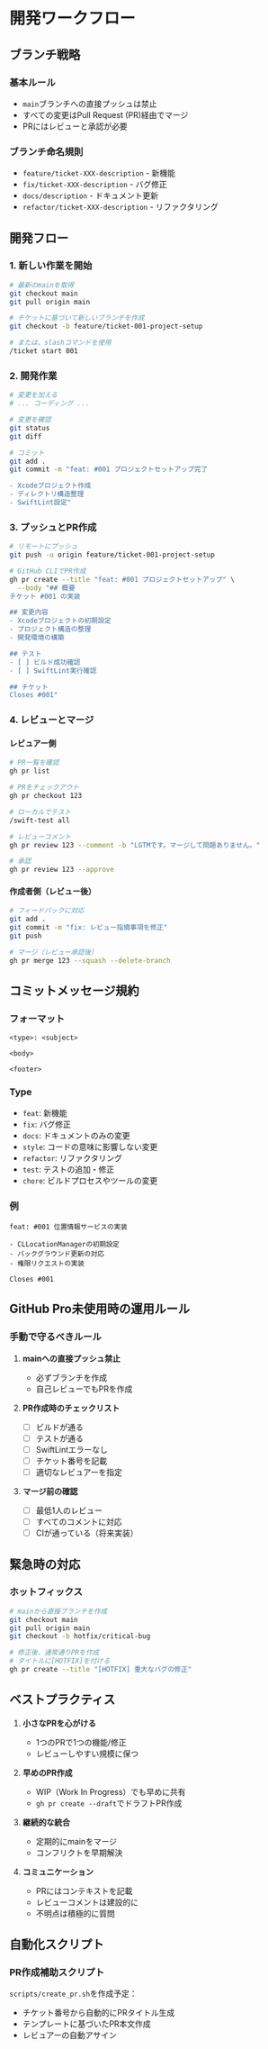 # 開発ワークフロー

## ブランチ戦略

### 基本ルール
- `main`ブランチへの直接プッシュは禁止
- すべての変更はPull Request (PR)経由でマージ
- PRにはレビューと承認が必要

### ブランチ命名規則
- `feature/ticket-XXX-description` - 新機能
- `fix/ticket-XXX-description` - バグ修正
- `docs/description` - ドキュメント更新
- `refactor/ticket-XXX-description` - リファクタリング

## 開発フロー

### 1. 新しい作業を開始

```bash
# 最新のmainを取得
git checkout main
git pull origin main

# チケットに基づいて新しいブランチを作成
git checkout -b feature/ticket-001-project-setup

# または、slashコマンドを使用
/ticket start 001
```

### 2. 開発作業

```bash
# 変更を加える
# ... コーディング ...

# 変更を確認
git status
git diff

# コミット
git add .
git commit -m "feat: #001 プロジェクトセットアップ完了

- Xcodeプロジェクト作成
- ディレクトリ構造整理
- SwiftLint設定"
```

### 3. プッシュとPR作成

```bash
# リモートにプッシュ
git push -u origin feature/ticket-001-project-setup

# GitHub CLIでPR作成
gh pr create --title "feat: #001 プロジェクトセットアップ" \
  --body "## 概要
チケット #001 の実装

## 変更内容
- Xcodeプロジェクトの初期設定
- プロジェクト構造の整理
- 開発環境の構築

## テスト
- [ ] ビルド成功確認
- [ ] SwiftLint実行確認

## チケット
Closes #001"
```

### 4. レビューとマージ

#### レビュアー側
```bash
# PR一覧を確認
gh pr list

# PRをチェックアウト
gh pr checkout 123

# ローカルでテスト
/swift-test all

# レビューコメント
gh pr review 123 --comment -b "LGTMです。マージして問題ありません。"

# 承認
gh pr review 123 --approve
```

#### 作成者側（レビュー後）
```bash
# フィードバックに対応
git add .
git commit -m "fix: レビュー指摘事項を修正"
git push

# マージ（レビュー承認後）
gh pr merge 123 --squash --delete-branch
```

## コミットメッセージ規約

### フォーマット
```
<type>: <subject>

<body>

<footer>
```

### Type
- `feat`: 新機能
- `fix`: バグ修正
- `docs`: ドキュメントのみの変更
- `style`: コードの意味に影響しない変更
- `refactor`: リファクタリング
- `test`: テストの追加・修正
- `chore`: ビルドプロセスやツールの変更

### 例
```
feat: #001 位置情報サービスの実装

- CLLocationManagerの初期設定
- バックグラウンド更新の対応
- 権限リクエストの実装

Closes #001
```

## GitHub Pro未使用時の運用ルール

### 手動で守るべきルール
1. **mainへの直接プッシュ禁止**
   - 必ずブランチを作成
   - 自己レビューでもPRを作成

2. **PR作成時のチェックリスト**
   - [ ] ビルドが通る
   - [ ] テストが通る
   - [ ] SwiftLintエラーなし
   - [ ] チケット番号を記載
   - [ ] 適切なレビュアーを指定

3. **マージ前の確認**
   - [ ] 最低1人のレビュー
   - [ ] すべてのコメントに対応
   - [ ] CIが通っている（将来実装）

## 緊急時の対応

### ホットフィックス
```bash
# mainから直接ブランチを作成
git checkout main
git pull origin main
git checkout -b hotfix/critical-bug

# 修正後、通常通りPRを作成
# タイトルに[HOTFIX]を付ける
gh pr create --title "[HOTFIX] 重大なバグの修正"
```

## ベストプラクティス

1. **小さなPRを心がける**
   - 1つのPRで1つの機能/修正
   - レビューしやすい規模に保つ

2. **早めのPR作成**
   - WIP（Work In Progress）でも早めに共有
   - `gh pr create --draft`でドラフトPR作成

3. **継続的な統合**
   - 定期的にmainをマージ
   - コンフリクトを早期解決

4. **コミュニケーション**
   - PRにはコンテキストを記載
   - レビューコメントは建設的に
   - 不明点は積極的に質問

## 自動化スクリプト

### PR作成補助スクリプト
`scripts/create_pr.sh`を作成予定：
- チケット番号から自動的にPRタイトル生成
- テンプレートに基づいたPR本文作成
- レビュアーの自動アサイン
